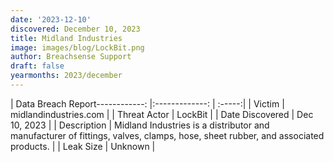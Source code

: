 ```yaml
---
date: '2023-12-10'
discovered: December 10, 2023
title: Midland Industries
image: images/blog/LockBit.png
author: Breachsense Support
draft: false
yearmonths: 2023/december
---
```


| Data Breach Report------------:     |:-------------:    | :-----:|
| Victim      | midlandindustries.com      | 
| Threat Actor      | LockBit      | 
| Date Discovered      | Dec 10, 2023      | 
| Description      | Midland Industries is a distributor and manufacturer of fittings, valves, clamps, hose, sheet rubber, and associated products.      | 
| Leak Size      | Unknown      | 

